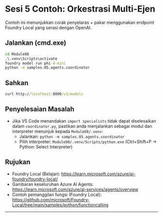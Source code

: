 <!--
CO_OP_TRANSLATOR_METADATA:
{
  "original_hash": "4f786f5ea706270620f8e5dfb088e0c0",
  "translation_date": "2025-09-22T22:41:06+00:00",
  "source_file": "Module08/samples/05/README.md",
  "language_code": "ms"
}
-->
# Sesi 5 Contoh: Orkestrasi Multi-Ejen

Contoh ini menunjukkan corak penyelaras + pakar menggunakan endpoint Foundry Local yang serasi dengan OpenAI.

## Jalankan (cmd.exe)
```cmd
cd Module08
.\.venv\Scripts\activate
foundry model run phi-4-mini
python -m samples.05.agents.coordinator
```

## Sahkan
```cmd
curl http://localhost:8000/v1/models
```

## Penyelesaian Masalah
- Jika VS Code menandakan `import specialists` tidak dapat diselesaikan dalam `coordinator.py`, pastikan anda menjalankan sebagai modul dan interpreter menunjuk kepada `Module08/.venv`:
	- Jalankan: `python -m samples.05.agents.coordinator`
	- Pilih interpreter: `Module08/.venv/Scripts/python.exe` (Ctrl+Shift+P → Python: Select Interpreter)

## Rujukan
- Foundry Local (Belajar): https://learn.microsoft.com/azure/ai-foundry/foundry-local/
- Gambaran keseluruhan Azure AI Agents: https://learn.microsoft.com/azure/ai-services/agents/overview
- Contoh pemanggilan fungsi (Foundry Local): https://github.com/microsoft/Foundry-Local/tree/main/samples/python/functioncalling

---


